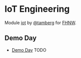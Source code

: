 # IoT Engineering
Module [iot](https://www.fhnw.ch/de/studium/module/9280188) by [@tamberg](https://twitter.com/tamberg) for [FHNW](https://www.fhnw.ch/).

## Demo Day
- [Demo Day](http://www.tamberg.org/fhnw/2019/IoT14DemoDay.pdf) TODO

